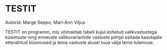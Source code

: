 # TESTIT
Autorid: Marge Seppo, Mari-Ann Viljus

TESTIT on programm, mis võimaldab tabeli kujul esitatud valikvastustega küsimuste ning erinevate valikuvariantide vastuste põhjal esitada kasutajale ettenähtud küsimused ja tema vastuste alusel tuua välja tema tulemuse.
